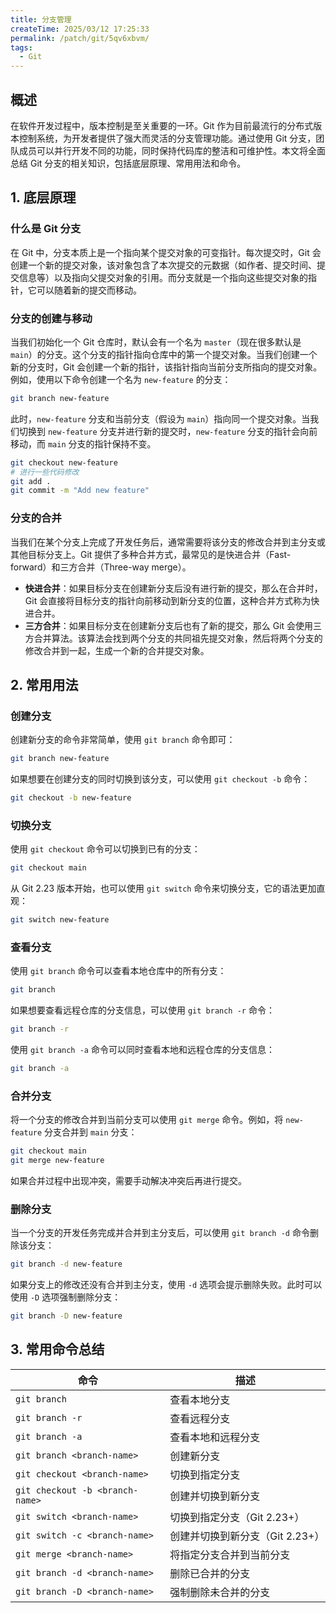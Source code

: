 ```yaml
---
title: 分支管理
createTime: 2025/03/12 17:25:33
permalink: /patch/git/5qv6xbvm/
tags:
  - Git
---
```


## 概述
在软件开发过程中，版本控制是至关重要的一环。Git 作为目前最流行的分布式版本控制系统，为开发者提供了强大而灵活的分支管理功能。通过使用 Git 分支，团队成员可以并行开发不同的功能，同时保持代码库的整洁和可维护性。本文将全面总结 Git 分支的相关知识，包括底层原理、常用用法和命令。

## 1. 底层原理
### 什么是 Git 分支
在 Git 中，分支本质上是一个指向某个提交对象的可变指针。每次提交时，Git 会创建一个新的提交对象，该对象包含了本次提交的元数据（如作者、提交时间、提交信息等）以及指向父提交对象的引用。而分支就是一个指向这些提交对象的指针，它可以随着新的提交而移动。

### 分支的创建与移动
当我们初始化一个 Git 仓库时，默认会有一个名为 `master`（现在很多默认是 `main`）的分支。这个分支的指针指向仓库中的第一个提交对象。当我们创建一个新的分支时，Git 会创建一个新的指针，该指针指向当前分支所指向的提交对象。例如，使用以下命令创建一个名为 `new-feature` 的分支：
```bash
git branch new-feature
```
此时，`new-feature` 分支和当前分支（假设为 `main`）指向同一个提交对象。当我们切换到 `new-feature` 分支并进行新的提交时，`new-feature` 分支的指针会向前移动，而 `main` 分支的指针保持不变。
```bash
git checkout new-feature
# 进行一些代码修改
git add .
git commit -m "Add new feature"
```

### 分支的合并
当我们在某个分支上完成了开发任务后，通常需要将该分支的修改合并到主分支或其他目标分支上。Git 提供了多种合并方式，最常见的是快进合并（Fast-forward）和三方合并（Three-way merge）。
- **快进合并**：如果目标分支在创建新分支后没有进行新的提交，那么在合并时，Git 会直接将目标分支的指针向前移动到新分支的位置，这种合并方式称为快进合并。
- **三方合并**：如果目标分支在创建新分支后也有了新的提交，那么 Git 会使用三方合并算法。该算法会找到两个分支的共同祖先提交对象，然后将两个分支的修改合并到一起，生成一个新的合并提交对象。

## 2. 常用用法
### 创建分支
创建新分支的命令非常简单，使用 `git branch` 命令即可：
```bash
git branch new-feature
```
如果想要在创建分支的同时切换到该分支，可以使用 `git checkout -b` 命令：
```bash
git checkout -b new-feature
```

### 切换分支
使用 `git checkout` 命令可以切换到已有的分支：
```bash
git checkout main
```
从 Git 2.23 版本开始，也可以使用 `git switch` 命令来切换分支，它的语法更加直观：
```bash
git switch new-feature
```

### 查看分支
使用 `git branch` 命令可以查看本地仓库中的所有分支：
```bash
git branch
```
如果想要查看远程仓库的分支信息，可以使用 `git branch -r` 命令：
```bash
git branch -r
```
使用 `git branch -a` 命令可以同时查看本地和远程仓库的分支信息：
```bash
git branch -a
```

### 合并分支
将一个分支的修改合并到当前分支可以使用 `git merge` 命令。例如，将 `new-feature` 分支合并到 `main` 分支：
```bash
git checkout main
git merge new-feature
```
如果合并过程中出现冲突，需要手动解决冲突后再进行提交。

### 删除分支
当一个分支的开发任务完成并合并到主分支后，可以使用 `git branch -d` 命令删除该分支：
```bash
git branch -d new-feature
```
如果分支上的修改还没有合并到主分支，使用 `-d` 选项会提示删除失败。此时可以使用 `-D` 选项强制删除分支：
```bash
git branch -D new-feature
```

## 3. 常用命令总结
| 命令 | 描述 |
| --- | --- |
| `git branch` | 查看本地分支 |
| `git branch -r` | 查看远程分支 |
| `git branch -a` | 查看本地和远程分支 |
| `git branch <branch-name>` | 创建新分支 |
| `git checkout <branch-name>` | 切换到指定分支 |
| `git checkout -b <branch-name>` | 创建并切换到新分支 |
| `git switch <branch-name>` | 切换到指定分支（Git 2.23+） |
| `git switch -c <branch-name>` | 创建并切换到新分支（Git 2.23+） |
| `git merge <branch-name>` | 将指定分支合并到当前分支 |
| `git branch -d <branch-name>` | 删除已合并的分支 |
| `git branch -D <branch-name>` | 强制删除未合并的分支 |

